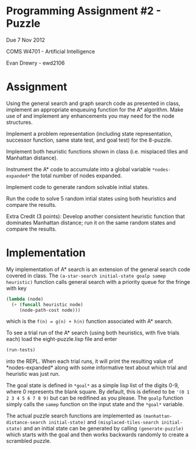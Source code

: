Programming Assignment #2 - Puzzle
======================================================================
Due 7 Nov 2012

COMS W4701 - Artificial Intelligence

Evan Drewry - ewd2106


Assignment
======================================================================
Using the general search and graph search code as presented in class,
implement an appropriate enqueuing function for the A\* algorithm. 
Make use of and implement any enhancements you may need for the node
structures.

Implement a problem representation (including state representation,
successor function, same state test, and goal test) for the 8-puzzle.

Implement both heuristic functions shown in class (i.e. misplaced
tiles and Manhattan distance).

Instrument the A\* code to accumulate into a global variable
`*nodes-expanded*` the total number of nodes expanded.

Implement code to generate random solvable initial states.

Run the code to solve 5 random intial states using both heuristics
and compare the results.

Extra Credit (3 points): Develop another consistent heuristic
function that dominates Manhattan distance; run it on the same
random states and compare the results.



Implementation
======================================================================
My implementation of A\* search is an extension of the general search
code covered in class. The `(a-star-search initial-state goalp samep
heuristic)` function calls general search with a priority queue for
the fringe with key
```lisp
(lambda (node)                                                
  (+ (funcall heuristic node)                                 
     (node-path-cost node)))
```
which is the `f(n) = g(n) + h(n)` function associated with A\* search.

To see a trial run of the A\* search (using both heuristics, with five
trials each) load the eight-puzzle.lisp file and enter
```lisp
(run-tests)
```
into the REPL. When each trial runs, it will print the resulting value
of \*nodes-expanded\* along with some informative text about which
trial and heuristic was just run.

The goal state is defined in `*goal*` as a simple lisp list of the
digits 0-9, where 0 represents the blank square. By default, this is
defined to be `'(0 1 2 3 4 5 6 7 8 9)` but can be redifined as you
please. The `goalp` function simply calls the `samep` function on the
input state and the `*goal*` variable.

The actual puzzle search functions are implemented as 
`(manhattan-distance-search initial-state)` and
`(misplaced-tiles-search initial-state)` and an initial state can be
generated by calling `(generate-puzzle)` which starts with the goal
and then works backwards randomly to create a scrambled puzzle.
